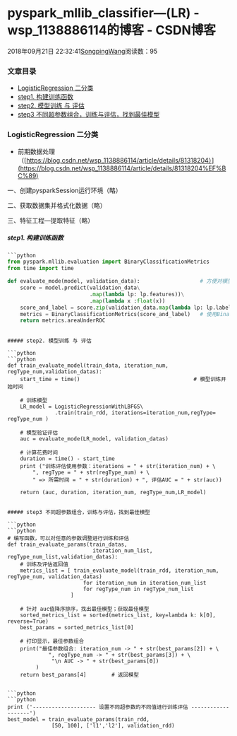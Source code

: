 # pyspark_mllib_classifier—(LR) - wsp_1138886114的博客 - CSDN博客





2018年09月21日 22:32:41[SongpingWang](https://me.csdn.net/wsp_1138886114)阅读数：95











### 文章目录
- [LogisticRegression 二分类](#LogisticRegression__1)
- [step1. 构建训练函数](#step1__8)
- [step2. 模型训练 与 评估](#step2____21)
- [step3 不同超参数组合，训练与评估，找到最佳模型](#step3__41)




### LogisticRegression 二分类
- 前期数据处理（[https://blog.csdn.net/wsp_1138886114/article/details/81318204）](https://blog.csdn.net/wsp_1138886114/article/details/81318204%EF%BC%89)

一、创建pysparkSession运行环境（略）

二、获取数据集并格式化数据（略）

三、特征工程—提取特征（略）
##### step1. 构建训练函数

```python
```python
from pyspark.mllib.evaluation import BinaryClassificationMetrics
from time import time

def evaluate_mode(model, validation_data):                   # 方便对模型评估，定义函数
    score = model.predict(validation_data\
                          .map(lambda lp: lp.features))\
                          .map(lambda x :float(x))
    score_and_label = score.zip(validation_data.map(lambda lp: lp.label))
    metrics = BinaryClassificationMetrics(score_and_label)   # 使用BinaryClassificationMetrics 计算AUC面积
    return metrics.areaUnderROC
```
```

##### step2. 模型训练 与 评估

```python
```python
def train_evaluate_model(train_data, iteration_num, regType_num,validation_datas):
    start_time = time()                                    # 模型训练开始时间
    
    # 训练模型
    LR_model = LogisticRegressionWithLBFGS\
               .train(train_rdd, iterations=iteration_num,regType= regType_num ) 
    
    # 模型验证评估
    auc = evaluate_mode(LR_model, validation_datas)
    
    # 计算花费时间
    duration = time() - start_time
    print ("训练评估使用参数：iterations = " + str(iteration_num) + \
        ", regType = " + str(regType_num) + \
        " => 所需时间 = " + str(duration) + ", 评估AUC = " + str(auc))

    return (auc, duration, iteration_num, regType_num,LR_model)
```
```

##### step3 不同超参数组合，训练与评估，找到最佳模型

```python
```python
# 编写函数，可以对任意的参数调整进行训练和评估
def train_evaluate_params(train_datas,  
                           iteration_num_list, regType_num_list,validation_datas):
    # 训练及评估返回值
    metrics_list = [ train_evaluate_model(train_rdd, iteration_num, regType_num, validation_datas)
                        for iteration_num in iteration_num_list
                        for regType_num in regType_num_list
                    ]
    
    # 针对 auc值降序排序，找出最佳模型；获取最佳模型
    sorted_metrics_list = sorted(metrics_list, key=lambda k: k[0], reverse=True)
    best_params = sorted_metrics_list[0]
    
    # 打印显示，最佳参数组合
    print("最佳参数组合: iteration_num -> " + str(best_params[2]) + \
             ", regType_num -> " + str(best_params[3]) + \
              "\n AUC -> " + str(best_params[0])
         )
    return best_params[4]        # 返回模型
```
```

```python
```python
print ('-------------------- 设置不同超参数的不同值进行训练评估 -------------------')
best_model = train_evaluate_params(train_rdd,
              [50, 100], ['l1','l2'], validation_rdd)
```
```




